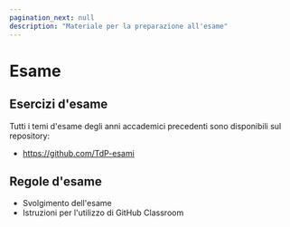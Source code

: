 ```yaml
---
pagination_next: null
description: "Materiale per la preparazione all'esame"
---
```



# Esame

## Esercizi d'esame

Tutti i temi d'esame degli anni accademici precedenti sono disponibili sul repository:
- https://github.com/TdP-esami


## Regole d'esame

- Svolgimento dell'esame
- Istruzioni per l'utilizzo di GitHub Classroom
